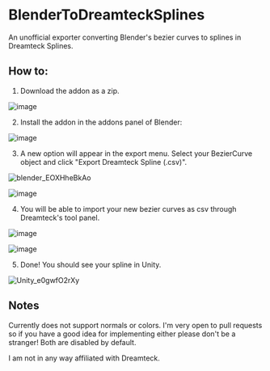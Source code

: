 # BlenderToDreamteckSplines
An unofficial exporter converting Blender's bezier curves to splines in Dreamteck Splines.

## How to:
1. Download the addon as a zip.

![image](https://user-images.githubusercontent.com/4378629/188005118-d63f31a9-4ced-4819-b1a9-01253b09c9fb.png)

2. Install the addon in the addons panel of Blender:

![image](https://user-images.githubusercontent.com/4378629/188004695-487b2988-2b41-4d69-9332-2dc7d8ea021d.png)

3. A new option will appear in the export menu. Select your BezierCurve object and click "Export Dreamteck Spline (.csv)". 

![blender_EOXHheBkAo](https://user-images.githubusercontent.com/4378629/188006546-82d55161-32be-47cd-a697-6d1fef13e9cd.png)

![image](https://user-images.githubusercontent.com/4378629/188004531-dfe5625d-e9a4-4e23-8afa-73b23f0a14f0.png)

4. You will be able to import your new bezier curves as csv through Dreamteck's tool panel. 

![image](https://user-images.githubusercontent.com/4378629/188005424-916da6fa-4922-46e3-9e97-31727736c01f.png)

![image](https://user-images.githubusercontent.com/4378629/188005484-a4f76faa-94ce-483d-9cf0-75e64e180e1c.png)

5. Done! You should see your spline in Unity.

![Unity_e0gwfO2rXy](https://user-images.githubusercontent.com/4378629/188006592-0eece84d-f1ef-4b35-a490-ee4f7e71e738.png)

## Notes

Currently does not support normals or colors. I'm very open to pull requests so if you have a good idea for implementing either please don't be a stranger! Both are disabled by default.

I am not in any way affiliated with Dreamteck.
